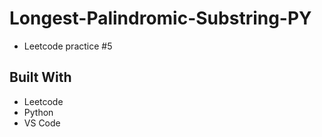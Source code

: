 # Longest-Palindromic-Substring-PY
- Leetcode practice #5

## Built With
- Leetcode
- Python
- VS Code
